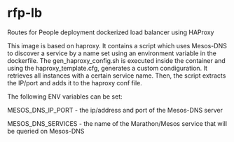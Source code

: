 # rfp-lb
Routes for People deployment dockerized load balancer using HAProxy

This image is based on haproxy. It contains a script which uses Mesos-DNS to discover a service by a name set using an environment variable in the dockerfile. The  gen_haproxy_config.sh is executed inside the container and using the haproxy_template.cfg, generates a custom condiguration. It retrieves all instances with a certain service name. Then, the script extracts the IP/port and adds it to the haproxy conf file.

The following ENV variables can be set:


MESOS_DNS_IP_PORT - the ip/address and port of the Mesos-DNS server

MESOS_DNS_SERVICES - the name of the Marathon/Mesos service that will be queried on Mesos-DNS
